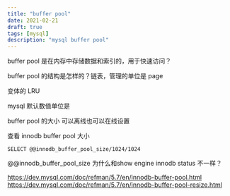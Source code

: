 ```yaml
---
title: "buffer pool"
date: 2021-02-21
draft: true
tags: [mysql]
description: "mysql buffer pool"
---
```

buffer pool 是在内存中存储数据和索引的，用于快速访问？

buffer pool 的结构是怎样的？链表，管理的单位是 page

变体的 LRU 


mysql 默认数值单位是

buffer pool 的大小
可以离线也可以在线设置

查看 innodb buffer pool 大小 
```
SELECT @@innodb_buffer_pool_size/1024/1024
```
@@innodb_buffer_pool_size 为什么和show engine innodb status 不一样？

https://dev.mysql.com/doc/refman/5.7/en/innodb-buffer-pool.html
https://dev.mysql.com/doc/refman/5.7/en/innodb-buffer-pool-resize.html